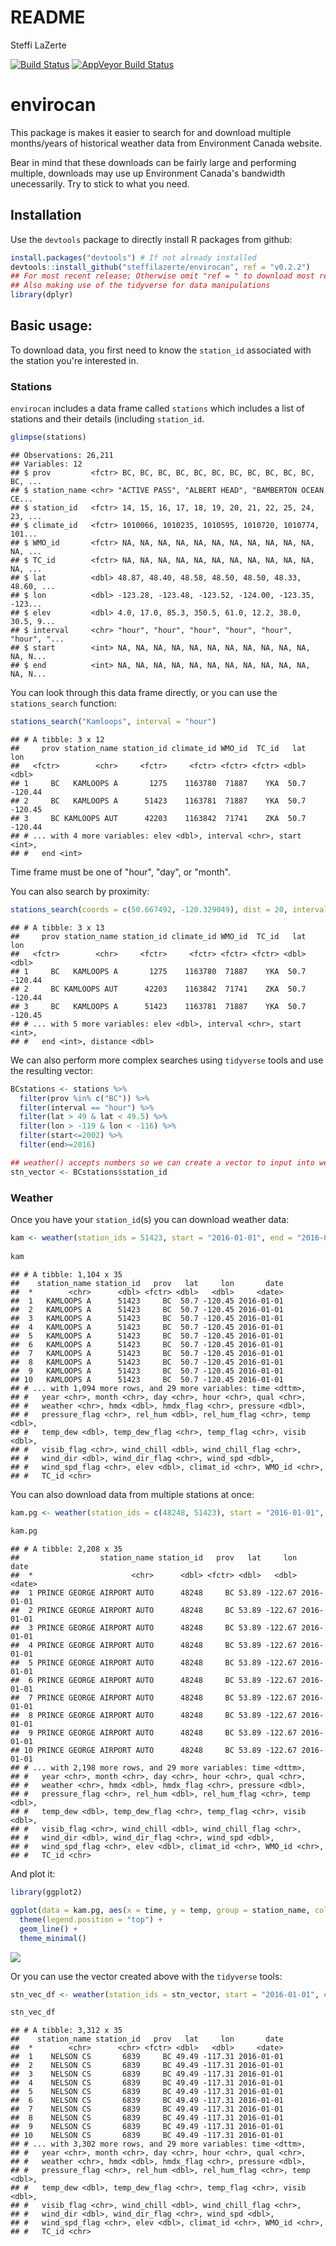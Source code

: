 README
================
Steffi LaZerte

[![Build Status](https://travis-ci.org/steffilazerte/envirocan.svg?branch=master)](https://travis-ci.org/steffilazerte/envirocan) [![AppVeyor Build Status](https://ci.appveyor.com/api/projects/status/github/steffilazerte/envirocan?branch=master&svg=true)](https://ci.appveyor.com/project/steffilazerte/envirocan)

envirocan
=========

This package is makes it easier to search for and download multiple months/years of historical weather data from Environment Canada website.

Bear in mind that these downloads can be fairly large and performing multiple, downloads may use up Environment Canada's bandwidth unecessarily. Try to stick to what you need.

Installation
------------

Use the `devtools` package to directly install R packages from github:

``` r
install.packages("devtools") # If not already installed
devtools::install_github("steffilazerte/envirocan", ref = "v0.2.2") 
## For most recent release; Otherwise omit "ref = " to download most recent version
## Also making use of the tidyverse for data manipulations
library(dplyr)
```

Basic usage:
------------

To download data, you first need to know the `station_id` associated with the station you're interested in.

### Stations

`envirocan` includes a data frame called `stations` which includes a list of stations and their details (including `station_id`.

``` r
glimpse(stations)
```

    ## Observations: 26,211
    ## Variables: 12
    ## $ prov         <fctr> BC, BC, BC, BC, BC, BC, BC, BC, BC, BC, BC, BC, ...
    ## $ station_name <chr> "ACTIVE PASS", "ALBERT HEAD", "BAMBERTON OCEAN CE...
    ## $ station_id   <fctr> 14, 15, 16, 17, 18, 19, 20, 21, 22, 25, 24, 23, ...
    ## $ climate_id   <fctr> 1010066, 1010235, 1010595, 1010720, 1010774, 101...
    ## $ WMO_id       <fctr> NA, NA, NA, NA, NA, NA, NA, NA, NA, NA, NA, NA, ...
    ## $ TC_id        <fctr> NA, NA, NA, NA, NA, NA, NA, NA, NA, NA, NA, NA, ...
    ## $ lat          <dbl> 48.87, 48.40, 48.58, 48.50, 48.50, 48.33, 48.60, ...
    ## $ lon          <dbl> -123.28, -123.48, -123.52, -124.00, -123.35, -123...
    ## $ elev         <dbl> 4.0, 17.0, 85.3, 350.5, 61.0, 12.2, 38.0, 30.5, 9...
    ## $ interval     <chr> "hour", "hour", "hour", "hour", "hour", "hour", "...
    ## $ start        <int> NA, NA, NA, NA, NA, NA, NA, NA, NA, NA, NA, NA, N...
    ## $ end          <int> NA, NA, NA, NA, NA, NA, NA, NA, NA, NA, NA, NA, N...

You can look through this data frame directly, or you can use the `stations_search` function:

``` r
stations_search("Kamloops", interval = "hour")
```

    ## # A tibble: 3 x 12
    ##     prov station_name station_id climate_id WMO_id  TC_id   lat     lon
    ##   <fctr>        <chr>     <fctr>     <fctr> <fctr> <fctr> <dbl>   <dbl>
    ## 1     BC   KAMLOOPS A       1275    1163780  71887    YKA  50.7 -120.44
    ## 2     BC   KAMLOOPS A      51423    1163781  71887    YKA  50.7 -120.45
    ## 3     BC KAMLOOPS AUT      42203    1163842  71741    ZKA  50.7 -120.44
    ## # ... with 4 more variables: elev <dbl>, interval <chr>, start <int>,
    ## #   end <int>

Time frame must be one of "hour", "day", or "month".

You can also search by proximity:

``` r
stations_search(coords = c(50.667492, -120.329049), dist = 20, interval = "hour")
```

    ## # A tibble: 3 x 13
    ##     prov station_name station_id climate_id WMO_id  TC_id   lat     lon
    ##   <fctr>        <chr>     <fctr>     <fctr> <fctr> <fctr> <dbl>   <dbl>
    ## 1     BC   KAMLOOPS A       1275    1163780  71887    YKA  50.7 -120.44
    ## 2     BC KAMLOOPS AUT      42203    1163842  71741    ZKA  50.7 -120.44
    ## 3     BC   KAMLOOPS A      51423    1163781  71887    YKA  50.7 -120.45
    ## # ... with 5 more variables: elev <dbl>, interval <chr>, start <int>,
    ## #   end <int>, distance <dbl>

We can also perform more complex searches using `tidyverse` tools and use the resulting vector:

``` r
BCstations <- stations %>%
  filter(prov %in% c("BC")) %>%
  filter(interval == "hour") %>%
  filter(lat > 49 & lat < 49.5) %>%
  filter(lon > -119 & lon < -116) %>%
  filter(start<=2002) %>%
  filter(end>=2016)

## weather() accepts numbers so we can create a vector to input into weather:
stn_vector <- BCstations$station_id 
```

### Weather

Once you have your `station_id`(s) you can download weather data:

``` r
kam <- weather(station_ids = 51423, start = "2016-01-01", end = "2016-02-15")
                    
kam
```

    ## # A tibble: 1,104 x 35
    ##    station_name station_id   prov   lat     lon       date
    ##  *        <chr>      <dbl> <fctr> <dbl>   <dbl>     <date>
    ##  1   KAMLOOPS A      51423     BC  50.7 -120.45 2016-01-01
    ##  2   KAMLOOPS A      51423     BC  50.7 -120.45 2016-01-01
    ##  3   KAMLOOPS A      51423     BC  50.7 -120.45 2016-01-01
    ##  4   KAMLOOPS A      51423     BC  50.7 -120.45 2016-01-01
    ##  5   KAMLOOPS A      51423     BC  50.7 -120.45 2016-01-01
    ##  6   KAMLOOPS A      51423     BC  50.7 -120.45 2016-01-01
    ##  7   KAMLOOPS A      51423     BC  50.7 -120.45 2016-01-01
    ##  8   KAMLOOPS A      51423     BC  50.7 -120.45 2016-01-01
    ##  9   KAMLOOPS A      51423     BC  50.7 -120.45 2016-01-01
    ## 10   KAMLOOPS A      51423     BC  50.7 -120.45 2016-01-01
    ## # ... with 1,094 more rows, and 29 more variables: time <dttm>,
    ## #   year <chr>, month <chr>, day <chr>, hour <chr>, qual <chr>,
    ## #   weather <chr>, hmdx <dbl>, hmdx_flag <chr>, pressure <dbl>,
    ## #   pressure_flag <chr>, rel_hum <dbl>, rel_hum_flag <chr>, temp <dbl>,
    ## #   temp_dew <dbl>, temp_dew_flag <chr>, temp_flag <chr>, visib <dbl>,
    ## #   visib_flag <chr>, wind_chill <dbl>, wind_chill_flag <chr>,
    ## #   wind_dir <dbl>, wind_dir_flag <chr>, wind_spd <dbl>,
    ## #   wind_spd_flag <chr>, elev <dbl>, climat_id <chr>, WMO_id <chr>,
    ## #   TC_id <chr>

You can also download data from multiple stations at once:

``` r
kam.pg <- weather(station_ids = c(48248, 51423), start = "2016-01-01", end = "2016-02-15")
                    
kam.pg
```

    ## # A tibble: 2,208 x 35
    ##                  station_name station_id   prov   lat     lon       date
    ##  *                      <chr>      <dbl> <fctr> <dbl>   <dbl>     <date>
    ##  1 PRINCE GEORGE AIRPORT AUTO      48248     BC 53.89 -122.67 2016-01-01
    ##  2 PRINCE GEORGE AIRPORT AUTO      48248     BC 53.89 -122.67 2016-01-01
    ##  3 PRINCE GEORGE AIRPORT AUTO      48248     BC 53.89 -122.67 2016-01-01
    ##  4 PRINCE GEORGE AIRPORT AUTO      48248     BC 53.89 -122.67 2016-01-01
    ##  5 PRINCE GEORGE AIRPORT AUTO      48248     BC 53.89 -122.67 2016-01-01
    ##  6 PRINCE GEORGE AIRPORT AUTO      48248     BC 53.89 -122.67 2016-01-01
    ##  7 PRINCE GEORGE AIRPORT AUTO      48248     BC 53.89 -122.67 2016-01-01
    ##  8 PRINCE GEORGE AIRPORT AUTO      48248     BC 53.89 -122.67 2016-01-01
    ##  9 PRINCE GEORGE AIRPORT AUTO      48248     BC 53.89 -122.67 2016-01-01
    ## 10 PRINCE GEORGE AIRPORT AUTO      48248     BC 53.89 -122.67 2016-01-01
    ## # ... with 2,198 more rows, and 29 more variables: time <dttm>,
    ## #   year <chr>, month <chr>, day <chr>, hour <chr>, qual <chr>,
    ## #   weather <chr>, hmdx <dbl>, hmdx_flag <chr>, pressure <dbl>,
    ## #   pressure_flag <chr>, rel_hum <dbl>, rel_hum_flag <chr>, temp <dbl>,
    ## #   temp_dew <dbl>, temp_dew_flag <chr>, temp_flag <chr>, visib <dbl>,
    ## #   visib_flag <chr>, wind_chill <dbl>, wind_chill_flag <chr>,
    ## #   wind_dir <dbl>, wind_dir_flag <chr>, wind_spd <dbl>,
    ## #   wind_spd_flag <chr>, elev <dbl>, climat_id <chr>, WMO_id <chr>,
    ## #   TC_id <chr>

And plot it:

``` r
library(ggplot2)

ggplot(data = kam.pg, aes(x = time, y = temp, group = station_name, colour = station_name)) +
  theme(legend.position = "top") +
  geom_line() +
  theme_minimal()
```

![](README_files/figure-markdown_github/unnamed-chunk-8-1.png)

Or you can use the vector created above with the `tidyverse` tools:

``` r
stn_vec_df <- weather(station_ids = stn_vector, start = "2016-01-01", end = "2016-02-15")

stn_vec_df
```

    ## # A tibble: 3,312 x 35
    ##    station_name station_id   prov   lat     lon       date
    ##  *        <chr>      <chr> <fctr> <dbl>   <dbl>     <date>
    ##  1    NELSON CS       6839     BC 49.49 -117.31 2016-01-01
    ##  2    NELSON CS       6839     BC 49.49 -117.31 2016-01-01
    ##  3    NELSON CS       6839     BC 49.49 -117.31 2016-01-01
    ##  4    NELSON CS       6839     BC 49.49 -117.31 2016-01-01
    ##  5    NELSON CS       6839     BC 49.49 -117.31 2016-01-01
    ##  6    NELSON CS       6839     BC 49.49 -117.31 2016-01-01
    ##  7    NELSON CS       6839     BC 49.49 -117.31 2016-01-01
    ##  8    NELSON CS       6839     BC 49.49 -117.31 2016-01-01
    ##  9    NELSON CS       6839     BC 49.49 -117.31 2016-01-01
    ## 10    NELSON CS       6839     BC 49.49 -117.31 2016-01-01
    ## # ... with 3,302 more rows, and 29 more variables: time <dttm>,
    ## #   year <chr>, month <chr>, day <chr>, hour <chr>, qual <chr>,
    ## #   weather <chr>, hmdx <dbl>, hmdx_flag <chr>, pressure <dbl>,
    ## #   pressure_flag <chr>, rel_hum <dbl>, rel_hum_flag <chr>, temp <dbl>,
    ## #   temp_dew <dbl>, temp_dew_flag <chr>, temp_flag <chr>, visib <dbl>,
    ## #   visib_flag <chr>, wind_chill <dbl>, wind_chill_flag <chr>,
    ## #   wind_dir <dbl>, wind_dir_flag <chr>, wind_spd <dbl>,
    ## #   wind_spd_flag <chr>, elev <dbl>, climat_id <chr>, WMO_id <chr>,
    ## #   TC_id <chr>
